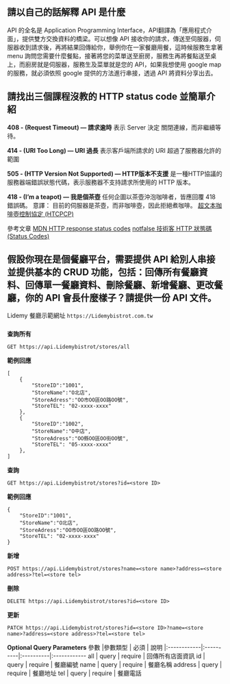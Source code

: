 ## 請以自己的話解釋 API 是什麼
API 的全名是 Application Programming Interface，API翻譯為「應用程式介面」，提供雙方交換資料的橋梁。可以想像 API 接收你的請求，傳送至伺服器，伺服器收到請求後，再將結果回傳給你，舉例你在一家餐廳用餐，這時候服務生拿著 menu 詢問您需要什麼餐點，接著將您的菜單送至廚房，服務生再將餐點送至桌上，而廚房就是伺服器，服務生及菜單就是您的 API，如果我想使用 google map 的服務，就必須依照 google 提供的方法進行串接，透過 API 將資料分享出去。

## 請找出三個課程沒教的 HTTP status code 並簡單介紹
**408 - (Request Timeout) — 請求逾時**
表示 Server 決定 關閉連線，而非繼續等待。

**414 - (URI Too Long) — URI 過長**
表示客戶端所請求的 URI 超過了服務器允許的範圍

**505 - (HTTP Version Not Supported) — HTTP版本不支援**
是一種HTTP協議的服務器端錯誤狀態代碼，表示服務器不支持請求所使用的 HTTP 版本。

**418 - (I’m a teapot) — 我是個茶壺**
任何企圖以茶壺沖泡咖啡者，皆應回覆 418 錯誤碼。
意譯： 目前的伺服器是茶壺，而非咖啡壺，因此拒絕煮咖啡。
[超文本咖啡壺控制協定 (HTCPCP)](https://tools.ietf.org/html/rfc2324)

參考文章
[MDN HTTP response status codes](https://developer.mozilla.org/zh-CN/docs/Web/HTTP)
[notfalse 技術客 HTTP 狀態碼 (Status Codes)](https://notfalse.net/48/http-status-codes#414-URI-Too-Long-8212-URI)

## 假設你現在是個餐廳平台，需要提供 API 給別人串接並提供基本的 CRUD 功能，包括：回傳所有餐廳資料、回傳單一餐廳資料、刪除餐廳、新增餐廳、更改餐廳，你的 API 會長什麼樣子？請提供一份 API 文件。

Lidemy 餐廳示範網址 `https://Lidemybistrot.com.tw`

### 

**查詢所有**
```
GET https://api.Lidemybistrot/stores/all
```
**範例回應**
```
[
    {
        "StoreID":"1001",
        "StoreName":"O北店",
        "StoreAdress":"OO市OO區OO路OO號",
        "StoreTEL": "02-xxxx-xxxx"
    },
    {
        "StoreID":"1002",
        "StoreName":"O中店",
        "StoreAdress":"OO縣OO區OO街OO號",
        "StoreTEL": "05-xxxx-xxxx"
    },
]
```
**查詢**
```
GET https://api.Lidemybistrot/stores?id=<store ID>
```
**範例回應**
```
{
    "StoreID":"1001",
    "StoreName":"O北店",
    "StoreAdress":"OO市OO區OO路OO號",
    "StoreTEL": "02-xxxx-xxxx"
}
```
**新增**
```
POST https://api.Lidemybistrot/stores?name=<store name>?address=<store address>?tel=<store tel>
```
**刪除**
```
DELETE https://api.Lidemybistrot/stores?id=<store ID>
```
**更新**
```
PATCH https://api.Lidemybistrot/stores?id=<store ID>?name=<store name>?address=<store address>?tel=<store tel>
```
**Optional Query Parameters**
參數          |參數類型    | 必須      | 說明
|:------------|:----------|:----------|:------------
all           | query     | require   | 回傳所有店面資訊
id            | query     | require   | 餐廳編號
name          | query     | require   | 餐廳名稱
address       | query     | require   | 餐廳地址
tel           | query     | require   | 餐廳電話